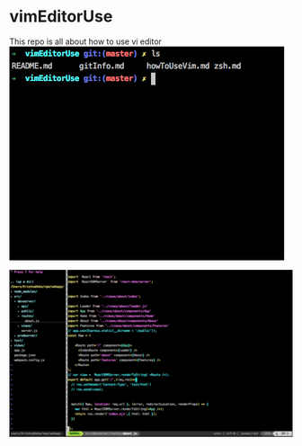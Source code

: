 # vimEditorUse

This repo is all about how to use vi editor
![alt text](https://raw.githubusercontent.com/gitachyut/vimEditorUse/master/zsh.png)
  
  
![alt text](https://raw.githubusercontent.com/gitachyut/vimEditorUse/master/vim.png)
